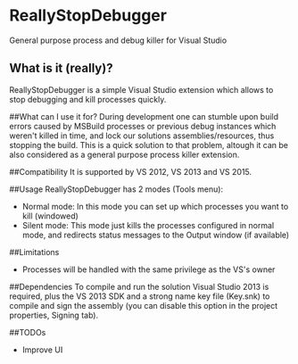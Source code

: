 # ReallyStopDebugger
General purpose process and debug killer for Visual Studio

## What is it (really)?
ReallyStopDebugger is a simple Visual Studio extension which allows to stop debugging and kill processes quickly.

##What can I use it for?
During development one can stumble upon build errors caused by MSBuild processes or previous debug instances which weren't killed in time, and lock our solutions assemblies/resources, thus stopping the build.
This is a quick solution to that problem, altough it can be also considered as a general purpose process killer extension.

##Compatibility
It is supported by VS 2012, VS 2013 and VS 2015.

##Usage
ReallyStopDebugger has 2 modes (Tools menu):
* Normal mode: In this mode you can set up which processes you want to kill (windowed)
* Silent mode: This mode just kills the processes configured in normal mode, and redirects status messages to the Output window (if available)

##Limitations
* Processes will be handled with the same privilege as the VS's owner

##Dependencies
To compile and run the solution Visual Studio 2013 is required, plus the VS 2013 SDK and a strong name key file (Key.snk) to compile and sign the assembly (you can disable this option in the project properties, Signing tab).

##TODOs
- Improve UI

